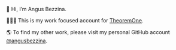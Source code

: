 👋 Hi, I’m Angus Bezzina.

🧑🏻‍💻 This is my work focused account for [TheoremOne](https://github.com/theoremone).

🌎 To find my other work, please visit my personal GitHub account [@angusbezzina](https://github.com/angusbezzina).

<!---
angus-theoremone/angus-theoremone is a ✨ special ✨ repository because its `README.md` (this file) appears on your GitHub profile.
You can click the Preview link to take a look at your changes.
--->
